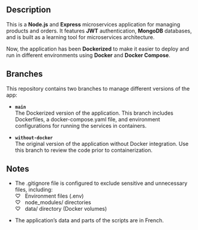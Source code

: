## Description
This is a **Node.js** and **Express** microservices application for managing products and orders. It features **JWT** authentication, **MongoDB** databases, and is built as a learning tool for microservices architecture.

Now, the application has been **Dockerized** to make it easier to deploy and run in different environments using **Docker** and **Docker Compose**.

## Branches

This repository contains two branches to manage different versions of the app:

- **`main`**  
  The Dockerized version of the application. This branch includes Dockerfiles, a docker-compose.yaml file, and environment configurations for running the services in containers.
  
- **`without-docker`**  
  The original version of the application without Docker integration. Use this branch to review the code prior to containerization.

## Notes

- The .gitignore file is configured to exclude sensitive and unnecessary files, including:  
♡  &nbsp; Environment files (.env)  
♡  &nbsp; node_modules/ directories  
♡  &nbsp; data/ directory (Docker volumes)  

- The application’s data and parts of the scripts are in French.
